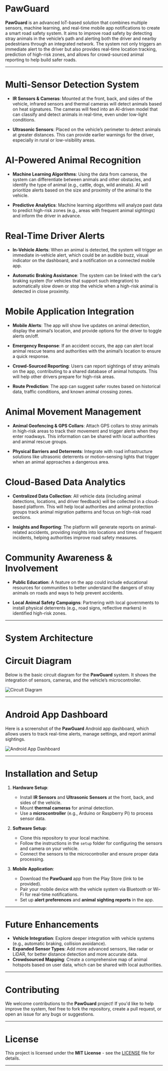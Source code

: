# PawGuard

**PawGuard** is an advanced IoT-based solution that combines multiple sensors, machine learning, and real-time mobile app notifications to create a smart road safety system. It aims to improve road safety by detecting stray animals in the vehicle’s path and alerting both the driver and nearby pedestrians through an integrated network. The system not only triggers an immediate alert to the driver but also provides real-time location tracking, prediction of high-risk zones, and allows for crowd-sourced animal reporting to help build safer roads.

---

# Multi-Sensor Detection System

- **IR Sensors & Cameras**: Mounted at the front, back, and sides of the vehicle, infrared sensors and thermal cameras will detect animals based on heat signatures. The cameras will feed into an AI-driven model that can classify and detect animals in real-time, even under low-light conditions.
  
- **Ultrasonic Sensors**: Placed on the vehicle’s perimeter to detect animals at greater distances. This can provide earlier warnings for the driver, especially in rural or low-visibility areas.

# AI-Powered Animal Recognition

- **Machine Learning Algorithms**: Using the data from cameras, the system can differentiate between animals and other obstacles, and identify the type of animal (e.g., cattle, dogs, wild animals). AI will prioritize alerts based on the size and proximity of the animal to the vehicle.
  
- **Predictive Analytics**: Machine learning algorithms will analyze past data to predict high-risk zones (e.g., areas with frequent animal sightings) and inform the driver in advance.

# Real-Time Driver Alerts

- **In-Vehicle Alerts**: When an animal is detected, the system will trigger an immediate in-vehicle alert, which could be an audible buzz, visual indicator on the dashboard, and a notification on a connected mobile app.

- **Automatic Braking Assistance**: The system can be linked with the car’s braking system (for vehicles that support such integration) to automatically slow down or stop the vehicle when a high-risk animal is detected in close proximity.

# Mobile Application Integration

- **Mobile Alerts**: The app will show live updates on animal detection, display the animal’s location, and provide options for the driver to toggle alerts on/off.

- **Emergency Response**: If an accident occurs, the app can alert local animal rescue teams and authorities with the animal’s location to ensure a quick response.

- **Crowd-Sourced Reporting**: Users can report sightings of stray animals on the app, contributing to a shared database of animal hotspots. This will help other drivers prepare for high-risk areas.

- **Route Prediction**: The app can suggest safer routes based on historical data, traffic conditions, and known animal crossing zones.

# Animal Movement Management

- **Animal Geofencing & GPS Collars**: Attach GPS collars to stray animals in high-risk areas to track their movement and trigger alerts when they enter roadways. This information can be shared with local authorities and animal rescue groups.

- **Physical Barriers and Deterrents**: Integrate with road infrastructure solutions like ultrasonic deterrents or motion-sensing lights that trigger when an animal approaches a dangerous area.

# Cloud-Based Data Analytics

- **Centralized Data Collection**: All vehicle data (including animal detections, locations, and driver feedback) will be collected in a cloud-based platform. This will help local authorities and animal protection groups track animal migration patterns and focus on high-risk road sections.

- **Insights and Reporting**: The platform will generate reports on animal-related accidents, providing insights into locations and times of frequent incidents, helping authorities improve road safety measures.

# Community Awareness & Involvement

- **Public Education**: A feature on the app could include educational resources for communities to better understand the dangers of stray animals on roads and ways to help prevent accidents.

- **Local Animal Safety Campaigns**: Partnering with local governments to install physical deterrents (e.g., road signs, reflective markers) in identified high-risk zones.

---

# System Architecture

# Circuit Diagram

Below is the basic circuit diagram for the **PawGuard** system. It shows the integration of sensors, cameras, and the vehicle’s microcontroller.

![Circuit Diagram](https://github.com/AmruthaMuralidhar1/PawGuard/blob/main/io.JPG)

---

# Android App Dashboard

Here is a screenshot of the **PawGuard** Android app dashboard, which allows users to track real-time alerts, manage settings, and report animal sightings.

![Android App Dashboard](https://github.com/AmruthaMuralidhar1/PawGuard/blob/main/io2.JPG)

---

# Installation and Setup

1. **Hardware Setup**:
   - Install **IR Sensors** and **Ultrasonic Sensors** at the front, back, and sides of the vehicle.
   - Mount **thermal cameras** for animal detection.
   - Use a **microcontroller** (e.g., Arduino or Raspberry Pi) to process sensor data.

2. **Software Setup**:
   - Clone this repository to your local machine.
   - Follow the instructions in the `setup` folder for configuring the sensors and camera on your vehicle.
   - Connect the sensors to the microcontroller and ensure proper data processing.

3. **Mobile Application**:
   - Download the **PawGuard** app from the Play Store (link to be provided).
   - Pair your mobile device with the vehicle system via Bluetooth or Wi-Fi for real-time notifications.
   - Set up **alert preferences** and **animal sighting reports** in the app.

---

# Future Enhancements

- **Vehicle Integration**: Explore deeper integration with vehicle systems (e.g., automatic braking, collision avoidance).
- **Expanded Sensor Types**: Add more advanced sensors, like radar or LiDAR, for better distance detection and more accurate data.
- **Crowdsourced Mapping**: Create a comprehensive map of animal hotspots based on user data, which can be shared with local authorities.

---

# Contributing

We welcome contributions to the **PawGuard** project! If you'd like to help improve the system, feel free to fork the repository, create a pull request, or open an issue for any bugs or suggestions.

---

# License

This project is licensed under the **MIT License** - see the [LICENSE](LICENSE) file for details.

---
